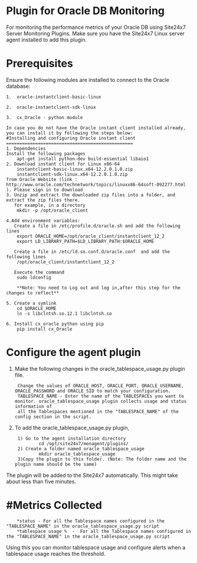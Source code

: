 Plugin for Oracle DB Monitoring
=====================================

For monitoring the performance metrics of your Oracle DB using Site24x7 Server Monitoring Plugins. Make sure you have the Site24x7 Linux server agent installed to add this plugin.
  

Prerequisites
=============

Ensure the following modules are installed to connect to the Oracle database:
    
    1. 	oracle-instantclient-basic-linux
	
    2.	oracle-instantclient-sdk-linux
	
    3.  cx_Oracle - python module
	
	In case you do not have the Oracle instant client installed already, you can install it by following the steps below:
	#Installing and configuring Oracle instant client
	================================================
	1. Dependencies
	Install the following packages
		apt-get install python-dev build-essential libaio1
	2. Download instant client for Linux x86-64 
		instantclient-basic-linux.x64-12.2.0.1.0.zip
		instantclient-sdk-linux.x64-12.2.0.1.0.zip  
	from Oracle Website (link : http://www.oracle.com/technetwork/topics/linuxx86-64soft-092277.html ). Please sign in to download
	3. Unzip and extract the downloaded zip files into a folder, and extract the zip files there.
	   for example, in a directory 
		mkdir -p /opt/oracle_client 
		
	4.Add environment variables:
   	   Create a file in /etc/profile.d/oracle.sh and add the following lines
		export ORACLE_HOME=/opt/oracle_client/instantclient_12_2
		export LD_LIBRARY_PATH=$LD_LIBRARY_PATH:$ORACLE_HOME
		
	   Create a file in /etc/ld.so.conf.d/oracle.conf  and add the following lines
		/opt/oracle_client/instantclient_12_2
	   	
	   Execute the command
		sudo ldconfig
		
		**Note: You need to Log out and log in,after this step for the changes to reflect**

	5. Create a symlink 
		cd $ORACLE_HOME
		ln -s libclntsh.so.12.1 libclntsh.so
		
	6. Install cx_oracle python using pip
		pip install cx_Oracle

Configure the agent plugin
==========================
 
1. Make the following changes in the oracle_tablespace_usage.py plugin file.
 
	    Change the values of ORACLE_HOST, ORACLE_PORT, ORACLE_USERNAME, ORACLE_PASSWORD and ORACLE_SID to match your configuration.
	    TABLESPACE_NAME - Enter the name of the TABLESPACEs you want to monitor. oracle_tablespace_usage plugin collects usage and status information of 
        all the Tablespaces mentioned in the "TABLESPACE_NAME" of the config section in the script.
 
2. To add the oracle_tablespace_usage.py plugin,
        
        1) Go to the agent installation directory
	        	cd /opt/site24x7/monagent/plugins/
	    2) Create a folder named oracle_tablespace_usage
		        mkdir oracle_tablespace_usage
	    3)Copy the plugin to this folder. (Note: The folder name and the plugin name should be the same)
	
The plugin will be added to the Site24x7 automatically. This might take about less than five minutes.


#Metrics Collected
===================
		*status - For all the Tablespace names configured in the "TABLESPACE_NAME" in the oracle_tablespace_usage.py script   
		*tablespace usage %  -  For all the Tablespace names configured in the "TABLESPACE_NAME" in the oracle_tablespace_usage.py script 
		
Using this you can monitor tablespace usage and configure alerts when a tablespace usage reaches the threshold.
